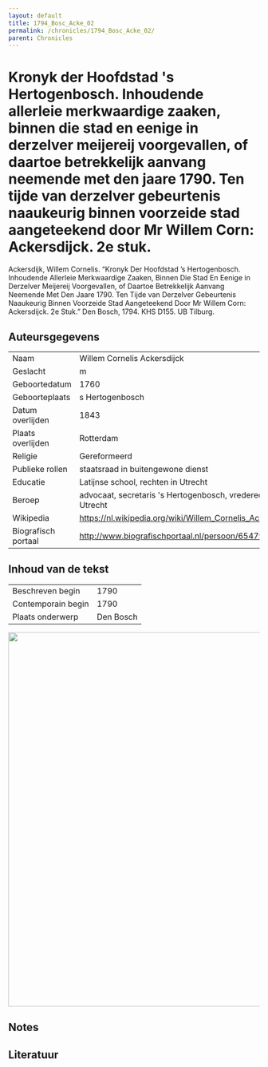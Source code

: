 ```yaml
---
layout: default
title: 1794_Bosc_Acke_02
permalink: /chronicles/1794_Bosc_Acke_02/
parent: Chronicles
--- 
```



# Kronyk der Hoofdstad 's Hertogenbosch. Inhoudende allerleie merkwaardige zaaken, binnen die stad en eenige in derzelver meijereij voorgevallen, of daartoe betrekkelijk aanvang neemende met den jaare 1790. Ten tijde van derzelver gebeurtenis naaukeurig binnen voorzeide stad aangeteekend door Mr Willem Corn: Ackersdijck. 2e stuk. 

Ackersdijk, Willem Cornelis. “Kronyk Der Hoofdstad ’s Hertogenbosch. Inhoudende Allerleie Merkwaardige Zaaken, Binnen Die Stad En Eenige in Derzelver Meijereij Voorgevallen, of Daartoe Betrekkelijk Aanvang Neemende Met Den Jaare 1790. Ten Tijde van Derzelver Gebeurtenis Naaukeurig Binnen Voorzeide Stad Aangeteekend Door Mr Willem Corn: Ackersdijck. 2e Stuk.” Den Bosch, 1794. KHS D155. UB Tilburg. 

## Auteursgegevens 

| | | 
| --------------- | --------------- | 
| Naam | Willem Cornelis Ackersdijck | 
| Geslacht | m | 
| Geboortedatum | 1760 | 
| Geboorteplaats | s Hertogenbosch | 
| Datum overlijden | 1843 | 
| Plaats overlijden | Rotterdam | 
| Religie | Gereformeerd | 
| Publieke rollen | staatsraad in buitengewone dienst | 
| Educatie | Latijnse school, rechten in Utrecht | 
| Beroep | advocaat, secretaris 's Hertogenbosch, vrederechter in Utrecht | 
| Wikipedia | https://nl.wikipedia.org/wiki/Willem_Cornelis_Ackersdijck | 
| Biografisch portaal | http://www.biografischportaal.nl/persoon/65479180 | 

## Inhoud van de tekst 

| | | 
| --------------- | --------------- | 
| Beschreven begin | 1790 | 
| Contemporain begin | 1790 | 
| Plaats onderwerp | Den Bosch | 

[<img src="..\..\barplots_chronicles\1794_Bosc_Acke_02.jpg" width="750"/>](..\..\barplots_chronicles\1794_Bosc_Acke_02.jpg) 

## Notes 

## Literatuur 

